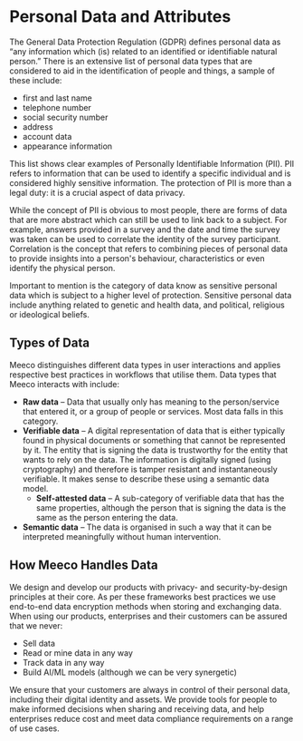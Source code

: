 # Personal Data and Attributes

The General Data Protection Regulation (GDPR) defines personal data as “any information which (is) related to an identified or identifiable natural person.” There is an extensive list of personal data types that are considered to aid in the identification of people and things, a sample of these include:

* first and last name
* telephone number
* social security number
* address
* account data
* appearance information

This list shows clear examples of Personally Identifiable Information (PII). PII refers to information that can be used to identify a specific individual and is considered highly sensitive information. The protection of PII is more than a legal duty: it is a crucial aspect of data privacy. 

While the concept of PII is obvious to most people, there are forms of data that are more abstract which can still be used to link back to a subject. For example, answers provided in a survey and the date and time the survey was taken can be used to correlate the identity of the survey participant. Correlation is the concept that refers to combining pieces of personal data to provide insights into a person's behaviour, characteristics or even identify the physical person.

Important to mention is the category of data know as sensitive personal data which is subject to a higher level of protection. Sensitive personal data include anything related to genetic and health data, and political, religious or ideological beliefs.

## Types of Data

Meeco distinguishes different data types in user interactions and applies respective best practices in workflows that utilise them. Data types that Meeco interacts with include:

* **Raw data** – Data that usually only has meaning to the person/service that entered it, or a group of people or services. Most data falls in this category.
* **Verifiable data** – A digital representation of data that is either typically found in physical documents or something that cannot be represented by it. The entity that is signing the data is trustworthy for the entity that wants to rely on the data. The information is digitally signed (using cryptography) and therefore is tamper resistant and instantaneously verifiable. It makes sense to describe these using a semantic data model.
  * **Self-attested data** – A sub-category of verifiable data that has the same properties, although the person that is signing the data is the same as the person entering the data.
* **Semantic data** – The data is organised in such a way that it can be interpreted meaningfully without human intervention.

## How Meeco Handles Data

We design and develop our products with privacy- and security-by-design principles at their core. As per these frameworks best practices we use end-to-end data encryption methods when storing and exchanging data. When using our products, enterprises and their customers can be assured that we never:

* Sell data
* Read or mine data in any way
* Track data in any way
* Build AI/ML models (although we can be very synergetic)

We ensure that your customers are always in control of their personal data, including their digital identity and assets. We provide tools for people to make informed decisions when sharing and receiving data, and help enterprises reduce cost and meet data compliance requirements on a range of use cases.
